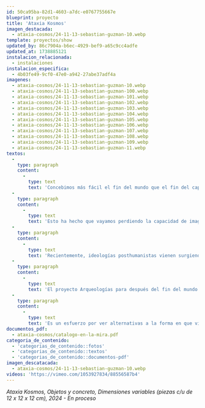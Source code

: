 ```yaml
---
id: 50ca95ba-82d1-4603-a7dc-e0767755667e
blueprint: proyecto
title: 'Ataxia Kosmos'
imagen_destacada:
  - ataxia-cosmos/24-11-13-sebastian-guzman-10.webp
template: proyectos/show
updated_by: 86c7904a-b6ec-4929-bef9-a65c9cc4adfe
updated_at: 1738885121
instalacion_relacionada:
  - instalaciones
instalacion_especifica:
  - 4b03fe49-9cf0-47e0-a942-27abe37adf4a
imagenes:
  - ataxia-cosmos/24-11-13-sebastian-guzman-10.webp
  - ataxia-cosmos/24-11-13-sebastian-guzman-100.webp
  - ataxia-cosmos/24-11-13-sebastian-guzman-101.webp
  - ataxia-cosmos/24-11-13-sebastian-guzman-102.webp
  - ataxia-cosmos/24-11-13-sebastian-guzman-103.webp
  - ataxia-cosmos/24-11-13-sebastian-guzman-104.webp
  - ataxia-cosmos/24-11-13-sebastian-guzman-105.webp
  - ataxia-cosmos/24-11-13-sebastian-guzman-106.webp
  - ataxia-cosmos/24-11-13-sebastian-guzman-107.webp
  - ataxia-cosmos/24-11-13-sebastian-guzman-108.webp
  - ataxia-cosmos/24-11-13-sebastian-guzman-109.webp
  - ataxia-cosmos/24-11-13-sebastian-guzman-11.webp
textos:
  -
    type: paragraph
    content:
      -
        type: text
        text: 'Concebimos más fácil el fin del mundo que el fin del capitalismo. Hoy nos resulta más sencillo imaginar el total deterioro de la Tierra y de la naturaleza que el derrumbe del sistema capitalista. Ante la imposibilidad de ver una alternativa diferente a este modo de vida y sistema socioeconómico en que nos encontramos, solo nos queda el viejo y conocido eslogan de Margaret Thatcher: “No hay alternativa”, que sitúa a las doctrinas del norte planetario del liberalismo económico y el libre mercado como el único modo para el desarrollo de las sociedades modernas.'
  -
    type: paragraph
    content:
      -
        type: text
        text: 'Esto ha hecho que vayamos perdiendo la capacidad de imaginar un futuro por fuera de escenarios distópicos regidos por el Antropoceno. Ahora, solo podemos concebir futuros en los que la destrucción natural y el declive de la civilización humana son inminentes. Sin embargo, esto no siempre ha sido así. En el siglo XVI, Tomás Moro imaginó una comunidad ficticia basada en los ideales filosóficos y políticos del mundo clásico y el cristianismo, ciudad a la que llamó Utopía.'
  -
    type: paragraph
    content:
      -
        type: text
        text: 'Recientemente, ideologías posthumanistas vienen surgiendo en lo que Donna J. Haraway resume como “seguir con el problema”: imaginar futuros posibles a partir de fabulaciones especulativas colectivas.'
  -
    type: paragraph
    content:
      -
        type: text
        text: 'El proyecto Arqueologías para después del fin del mundo busca establecer narrativas situadas en esta línea de investigación a partir de la reconstrucción ficticia de un mundo después de la ruina. Una vez hayamos tocado ese fin del mundo, ¿qué es lo que quedará?'
  -
    type: paragraph
    content:
      -
        type: text
        text: 'Es un esfuerzo por ver alternativas a la forma en que vivimos ahora, un intento de ver a través de nuestra sociedad afligida por el miedo y sus tecnologías obsesivas otras formas de ser, e incluso imaginar motivos reales para la esperanza.'
documentos_pdf:
  - ataxia-cosmos/catalogo-en-la-mira.pdf
categoria_de_contenido:
  - 'categorias_de_contenido::fotos'
  - 'categorias_de_contenido::textos'
  - 'categorias_de_contenido::documentos-pdf'
imagen_descatacada:
  - ataxia-cosmos/24-11-13-sebastian-guzman-10.webp
videos: 'https://vimeo.com/1053927834/88556587b4'
---
```

_Ataxia Kosmos, Objetos y concreto, Dimensiones variables (piezas c/u de 12 x 12 x 12 cm), 2024 - En proceso_